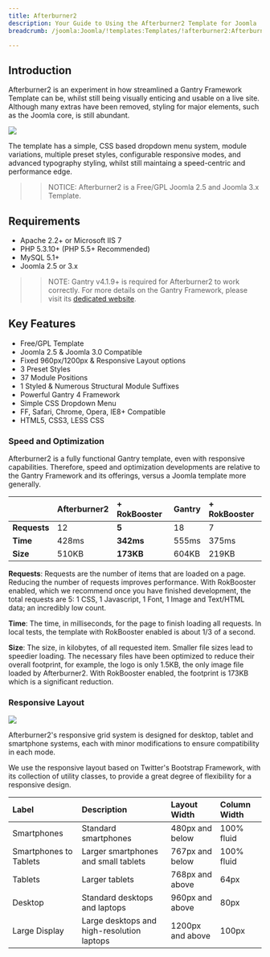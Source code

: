```yaml
---
title: Afterburner2
description: Your Guide to Using the Afterburner2 Template for Joomla
breadcrumb: /joomla:Joomla/!templates:Templates/!afterburner2:Afterburner2

---
```


Introduction
-----

Afterburner2 is an experiment in how streamlined a Gantry Framework Template can be, whilst still being visually enticing and usable on a live site. Although many extras have been removed, styling for major elements, such as the Joomla core, is still abundant.

![][afterburner2]

The template has a simple, CSS based dropdown menu system, module variations, multiple preset styles, configurable responsive modes, and advanced typography styling, whilst still maintaing a speed-centric and performance edge.

>> NOTICE: Afterburner2 is a Free/GPL Joomla 2.5 and Joomla 3.x Template.

Requirements
-----

* Apache 2.2+ or Microsoft IIS 7
* PHP 5.3.10+ (PHP 5.5+ Recommended)
* MySQL 5.1+
* Joomla 2.5 or 3.x

>> NOTE: Gantry v4.1.9+ is required for Afterburner2 to work correctly. For more details on the Gantry Framework, please visit its [dedicated website](http://gantry.org).

Key Features
-----

* Free/GPL Template
* Joomla 2.5 & Joomla 3.0 Compatible
* Fixed 960px/1200px & Responsive Layout options
* 3 Preset Styles
* 37 Module Positions
* 1 Styled & Numerous Structural Module Suffixes
* Powerful Gantry 4 Framework
* Simple CSS Dropdown Menu
* FF, Safari, Chrome, Opera, IE8+ Compatible
* HTML5, CSS3, LESS CSS

### Speed and Optimization

Afterburner2 is a fully functional Gantry template, even with responsive capabilities. Therefore, speed and optimization developments are relative to the Gantry Framework and its offerings, versus a Joomla template more generally.

|              | Afterburner2 | + RokBooster | Gantry | + RokBooster |  
| :----------- | :----------- | :----------- | :----- | :----------- |  
| **Requests** | 12           | **5**        | 18     | 7            |  
| **Time**     | 428ms        | **342ms**    | 555ms  | 375ms        |  
| **Size**     | 510KB        | **173KB**    | 604KB  | 219KB        |  

**Requests**: Requests are the number of items that are loaded on a page. Reducing the number of requests improves performance. With RokBooster enabled, which we recommend once you have finished development, the total requests are 5: 1 CSS, 1 Javascript, 1 Font, 1 Image and Text/HTML data; an incredibly low count.

**Time**: The time, in milliseconds, for the page to finish loading all requests. In local tests, the template with RokBooster enabled is about 1/3 of a second.

**Size**: The size, in kilobytes, of all requested item. Smaller file sizes lead to speedier loading. The necessary files have been optimized to reduce their overall footprint, for example, the logo is only 1.5KB, the only image file loaded by Afterburner2. With RokBooster enabled, the footprint is 173KB which is a significant reduction.

### Responsive Layout

![][responsive]

Afterburner2's responsive grid system is designed for desktop, tablet and smartphone systems, each with minor modifications to ensure compatibility in each mode.

We use the responsive layout based on Twitter's Bootstrap Framework, with its collection of utility classes, to provide a great degree of flexibility for a responsive design.

| Label                  | Description                                | Layout Width     | Column Width |  
| :--------------------- | :----------------------------------------- | :--------------- | :----------- |  
| Smartphones            | Standard smartphones                       | 480px and below  | 100% fluid   |  
| Smartphones to Tablets | Larger smartphones and small tablets       | 767px and below  | 100% fluid   |  
| Tablets                | Larger tablets                             | 768px and above  | 64px         |  
| Desktop                | Standard desktops and laptops              | 960px and above  | 80px         |  
| Large Display          | Large desktops and high-resolution laptops | 1200px and above | 100px        | 

[gantry]: http://gantry.org
[afterburner2]: assets/afterburner22.jpeg
[responsive]: assets/responsive.jpg
[roksprocket]: assets/roksprocket.jpg
[filezilla]: https://filezilla-project.org
[launcher]: ../../start/rocketlauncher.md
[strips]: assets/strips.jpg
[k2]: assets/k2.jpg